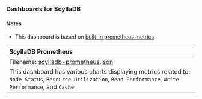 ### Dashboards for ScyllaDB

#### Notes

- This dashboard is based on [built-in prometheus metrics](https://cloud.docs.scylladb.com/master/cloud-setup/cloud-prom-proxy).

|ScyllaDB Prometheus|
|:------------------|
|Filename: [scylladb-prometheus.json](scylladb-prometheus.json)|
|This dashboard has various charts displaying metrics related to: `Node Status`, `Resource Utilization`, `Read Performance`, `Write Performance`, and `Cache`|
